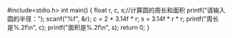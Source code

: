 
#include<stdio.h>
int main()
{
	float r, c, s;//计算圆的周长和面积
	printf("请输入圆的半径：");
	scanf("%f", &r);
	c = 2 * 3.14f * r;
	s = 3.14f * r * r;
	printf("周长是%.2f\n", c);
	printf("面积是%.2f\n", s);
	return 0;
}
